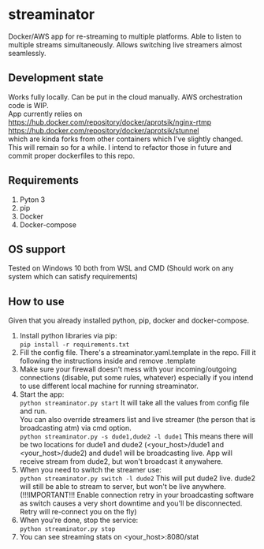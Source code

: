 # streaminator
Docker/AWS app for re-streaming to multiple platforms. Able to listen to multiple streams simultaneously. Allows switching live streamers almost seamlessly.

## Development state
Works fully locally. Can be put in the cloud manually. AWS orchestration code is WIP.  
App currently relies on  
https://hub.docker.com/repository/docker/aprotsik/nginx-rtmp  
https://hub.docker.com/repository/docker/aprotsik/stunnel  
which are kinda forks from other containers which I've slightly changed. This will remain so for a while. I intend to refactor those in future and commit proper dockerfiles to this repo.

## Requirements
1. Pyton 3
2. pip
3. Docker
4. Docker-compose

## OS support
Tested on Windows 10 both from WSL and CMD (Should work on any system which can satisfy requirements)

## How to use
Given that you already installed python, pip, docker and docker-compose.
1. Install python libraries via pip:  
```pip install -r requirements.txt```
2. Fill the config file. There's a streaminator.yaml.template in the repo. Fill it following the instructions inside and remove .template
3. Make sure your firewall doesn't mess with your incoming/outgoing connections (disable, put some rules, whatever) especially if you intend to use different local machine for running streaminator.
4. Start the app:  
```python streaminator.py start``` It will take all the values from config file and run.  
You can also override streamers list and live streamer (the person that is broadcasting atm) via cmd option.  
```python streaminator.py -s dude1,dude2 -l dude1``` This means there will be two locations for dude1 and dude2 (<your_host>/dude1 and <your_host>/dude2) and dude1 will be broadcasting live. App will receive stream from dude2, but won't broadcast it anywahere.
5. When you need to switch the streamer use:  
```python streaminator.py switch -l dude2``` This will put dude2 live. dude2 will still be able to stream to server, but won't be live anywhere. (!!!IMPORTANT!!! Enable connection retry in your broadcasting software as switch causes a very short downtime and you'll be disconnected. Retry will re-connect you on the fly)
6. When you're done, stop the service:  
```python streaminator.py stop```
7. You can see streaming stats on <your_host>:8080/stat


